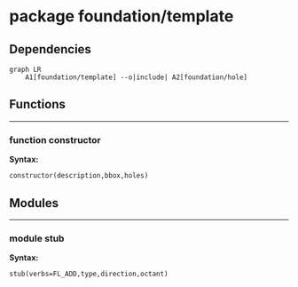 # package foundation/template

## Dependencies

```mermaid
graph LR
    A1[foundation/template] --o|include| A2[foundation/hole]
```

## Functions

---

### function constructor

__Syntax:__

```text
constructor(description,bbox,holes)
```

## Modules

---

### module stub

__Syntax:__

    stub(verbs=FL_ADD,type,direction,octant)

